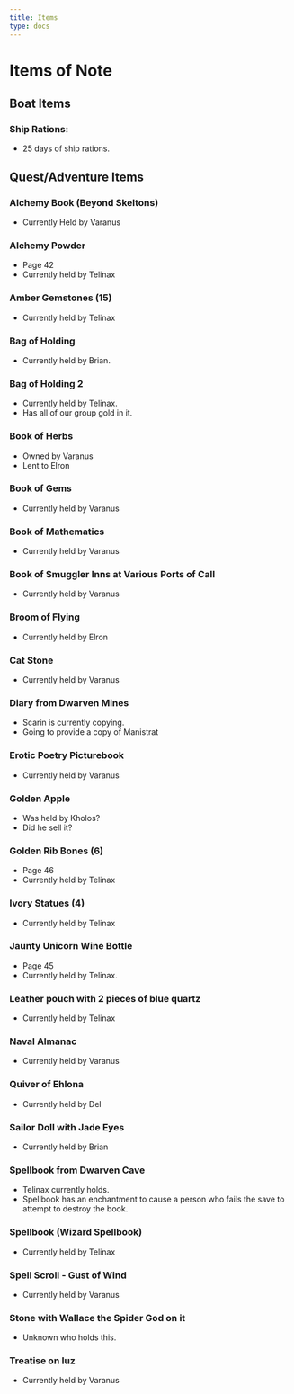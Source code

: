 ```yaml
---
title: Items
type: docs
---
```

# Items of Note
## Boat Items
### Ship Rations:
- 25 days of ship rations.
## Quest/Adventure Items
### Alchemy Book (Beyond Skeltons)
- Currently Held by Varanus
### Alchemy Powder
- Page 42
- Currently held by Telinax
### Amber Gemstones (15)
- Currently held by Telinax
### Bag of Holding
- Currently held by Brian.
### Bag of Holding 2
- Currently held by Telinax.
- Has all of our group gold in it.
### Book of Herbs
- Owned by Varanus
- Lent to Elron
### Book of Gems
- Currently held by Varanus
### Book of Mathematics
- Currently held by Varanus
### Book of Smuggler Inns at Various Ports of Call
- Currently held by Varanus
### Broom of Flying
- Currently held by Elron
### Cat Stone
- Currently held by Varanus
### Diary from Dwarven Mines
- Scarin is currently copying.
- Going to provide a copy of Manistrat
### Erotic Poetry Picturebook
- Currently held by Varanus
### Golden Apple
- Was held by Kholos?
- Did he sell it?
### Golden Rib Bones (6)
- Page 46
- Currently held by Telinax
### Ivory Statues (4)
- Currently held by Telinax
### Jaunty Unicorn Wine Bottle
- Page 45
- Currently held by Telinax.
### Leather pouch with 2 pieces of blue quartz
- Currently held by Telinax
### Naval Almanac
- Currently held by Varanus
### Quiver of Ehlona
- Currently held by Del
### Sailor Doll with Jade Eyes
- Currently held by Brian
### Spellbook from Dwarven Cave
- Telinax currently holds.
- Spellbook has an enchantment to cause a person who fails the save to attempt to destroy the book.
### Spellbook (Wizard Spellbook)
- Currently held by Telinax
### Spell Scroll - Gust of Wind
- Currently held by Varanus
### Stone with Wallace the Spider God on it
- Unknown who holds this.
### Treatise on Iuz
  - Currently held by Varanus